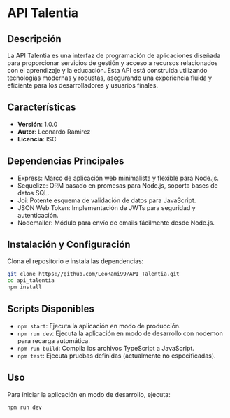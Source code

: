 # API Talentia

## Descripción

La API Talentia es una interfaz de programación de aplicaciones diseñada para proporcionar servicios de gestión y acceso a recursos relacionados con el aprendizaje y la educación. Esta API está construida utilizando tecnologías modernas y robustas, asegurando una experiencia fluida y eficiente para los desarrolladores y usuarios finales.

## Características

-   **Versión**: 1.0.0
-   **Autor**: Leonardo Ramirez
-   **Licencia**: ISC

## Dependencias Principales

-   Express: Marco de aplicación web minimalista y flexible para Node.js.
-   Sequelize: ORM basado en promesas para Node.js, soporta bases de datos SQL.
-   Joi: Potente esquema de validación de datos para JavaScript.
-   JSON Web Token: Implementación de JWTs para seguridad y autenticación.
-   Nodemailer: Módulo para envío de emails fácilmente desde Node.js.

## Instalación y Configuración

Clona el repositorio e instala las dependencias:

```bash
git clone https://github.com/LeoRami99/API_Talentia.git
cd api_talentia
npm install
```

## Scripts Disponibles

-   `npm start`: Ejecuta la aplicación en modo de producción.
-   `npm run dev`: Ejecuta la aplicación en modo de desarrollo con nodemon para recarga automática.
-   `npm run build`: Compila los archivos TypeScript a JavaScript.
-   `npm test`: Ejecuta pruebas definidas (actualmente no especificadas).

## Uso

Para iniciar la aplicación en modo de desarrollo, ejecuta:

```bash
npm run dev
```
